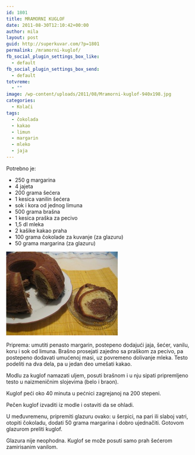 ```yaml
---
id: 1801
title: MRAMORNI KUGLOF
date: 2011-08-30T12:10:42+00:00
author: mila
layout: post
guid: http://superkuvar.com/?p=1801
permalink: /mramorni-kuglof/
fb_social_plugin_settings_box_like:
  - default
fb_social_plugin_settings_box_send:
  - default
totvreme:
  - ""
image: /wp-content/uploads/2011/08/Mramorni-kuglof-940x198.jpg
categories:
  - Kolači
tags:
  - čokolada
  - kakao
  - limun
  - margarin
  - mleko
  - jaja
---
```

Potrebno je:

  * 250 g margarina
  * 4 jajeta
  * 200 grama šećera
  * 1 kesica vanilin šećera
  * sok i kora od jednog limuna
  * 500 grama brašna
  * 1 kesica praška za pecivo
  * 1,5 dl mleka
  * 2 kašike kakao praha
  * 100 grama čokolade za kuvanje (za glazuru)
  * 50 grama margarina (za glazuru)

<img class="alignnone size-medium wp-image-5436" src="/wp-content/uploads/2011/08/Mramorni-kuglof-300x225.jpg" alt="Mramorni kuglof" width="300" height="225" /> 

Priprema: umutiti penasto margarin, postepeno dodajući jaja, šećer, vanilu, koru i sok od limuna. Brašno prosejati zajedno sa praškom za pecivo, pa postepeno dodavati umućenoj masi, uz povremeno dolivanje mleka. Testo podeliti na dva dela, pa u jedan deo umešati kakao.

Modlu za kuglof namazati uljem, posuti brašnom i u nju sipati pripremljeno testo u naizmeničnim slojevima (belo i braon).

Kuglof peći oko 40 minuta u pećnici zagrejanoj na 200 stepeni.

Pečen kuglof izvaditi iz modle i ostaviti da se ohladi.

U međuvremenu, pripremiti glazuru ovako: u šerpici, na pari ili slaboj vatri, otopiti čokoladu, dodati 50 grama margarina i dobro ujednačiti. Gotovom glazurom preliti kuglof.

Glazura nije neophodna. Kuglof se može posuti samo prah šećerom zamirisanim vanilom.